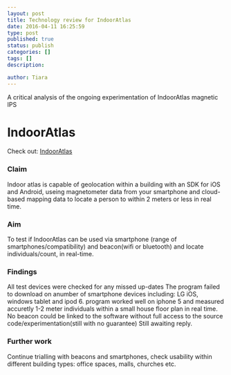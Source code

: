 ```yaml
---
layout: post
title: Technology review for IndoorAtlas   
date: 2016-04-11 16:25:59
type: post
published: true
status: publish
categories: []
tags: []
description: 

author: Tiara 
---
```

A critical analysis of the ongoing experimentation of IndoorAtlas magnetic IPS 

# IndoorAtlas 

Check out: [IndoorAtlas](http://www.networkworld.com/article/2911467/internet-of-things/indoor-atlas-smartphones-can-navigate-inside-buildings-using-magnetic-fields.html)

### Claim 

Indoor atlas is capable of geolocation within a building with an SDK for iOS and Android, useing magnetometer data from your smartphone and cloud-based mapping data to locate a person to within 2 meters or less in real time.

### Aim

To test if IndoorAtlas can be used via smartphone (range of smartphones/compatibility) and beacon(wifi or bluetooth) and locate individuals/count, in real-time. 

### Findings

All test devices were checked for any missed up-dates
The program failed to download on anumber of smartphone devices including: LG iOS, windows tablet and ipod 6. 
program worked well on iphone 5 and measured accuretly 1-2 meter individuals within a small house floor plan in real time. 
No beacon could be linked to the software without full access to the source code/experimentation(still with no guarantee)
Still awaiting reply. 

### Further work

Continue trialling with beacons and smartphones, check usability within different building types: office spaces, malls, churches etc.
